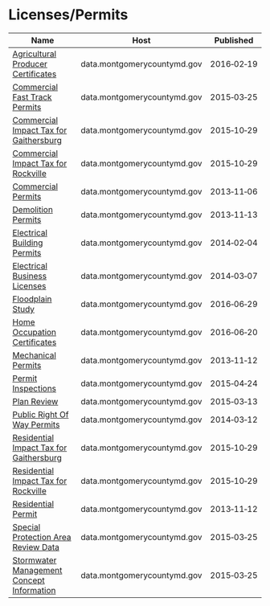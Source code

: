 # Licenses/Permits

Name | Host | Published
---- | ---- | ---------
[Agricultural Producer Certificates](../datasets/q9df-sa9r.md) | data.montgomerycountymd.gov | 2016&#x2011;02&#x2011;19
[Commercial Fast Track Permits](../datasets/drdm-p89i.md) | data.montgomerycountymd.gov | 2015&#x2011;03&#x2011;25
[Commercial Impact Tax for Gaithersburg](../datasets/uwvj-gxqd.md) | data.montgomerycountymd.gov | 2015&#x2011;10&#x2011;29
[Commercial Impact Tax for Rockville](../datasets/r5vz-knwn.md) | data.montgomerycountymd.gov | 2015&#x2011;10&#x2011;29
[Commercial Permits](../datasets/i26v-w6bd.md) | data.montgomerycountymd.gov | 2013&#x2011;11&#x2011;06
[Demolition Permits](../datasets/b6ht-fw3x.md) | data.montgomerycountymd.gov | 2013&#x2011;11&#x2011;13
[Electrical Building Permits](../datasets/qxie-8qnp.md) | data.montgomerycountymd.gov | 2014&#x2011;02&#x2011;04
[Electrical Business Licenses](../datasets/ydri-y5u9.md) | data.montgomerycountymd.gov | 2014&#x2011;03&#x2011;07
[Floodplain Study](../datasets/78y7-gx22.md) | data.montgomerycountymd.gov | 2016&#x2011;06&#x2011;29
[Home Occupation Certificates](../datasets/sryj-zivk.md) | data.montgomerycountymd.gov | 2016&#x2011;06&#x2011;20
[Mechanical Permits](../datasets/ih88-a6aa.md) | data.montgomerycountymd.gov | 2013&#x2011;11&#x2011;12
[Permit Inspections](../datasets/hyxh-ndxj.md) | data.montgomerycountymd.gov | 2015&#x2011;04&#x2011;24
[Plan Review](../datasets/s8xg-6upf.md) | data.montgomerycountymd.gov | 2015&#x2011;03&#x2011;13
[Public Right Of Way Permits](../datasets/2b9e-mbxk.md) | data.montgomerycountymd.gov | 2014&#x2011;03&#x2011;12
[Residential Impact Tax for Gaithersburg](../datasets/qfzq-8jxi.md) | data.montgomerycountymd.gov | 2015&#x2011;10&#x2011;29
[Residential Impact Tax for Rockville](../datasets/3q4c-igb4.md) | data.montgomerycountymd.gov | 2015&#x2011;10&#x2011;29
[Residential Permit](../datasets/m88u-pqki.md) | data.montgomerycountymd.gov | 2013&#x2011;11&#x2011;12
[Special Protection Area Review Data](../datasets/p4x2-jhaf.md) | data.montgomerycountymd.gov | 2015&#x2011;03&#x2011;25
[Stormwater Management Concept Information](../datasets/c8y6-egwk.md) | data.montgomerycountymd.gov | 2015&#x2011;03&#x2011;25

